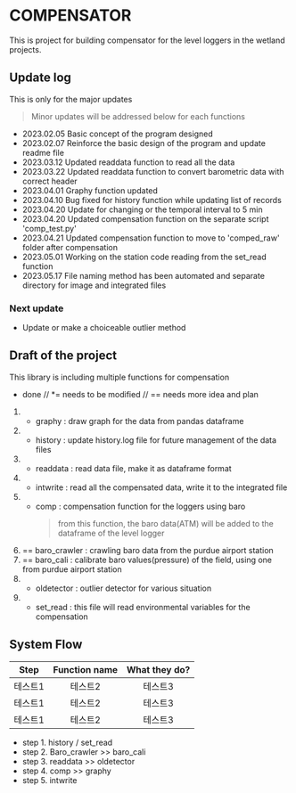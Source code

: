 # COMPENSATOR
This is project for building compensator for the level loggers in the wetland projects.


## Update log
This is only for the major updates
>Minor updates will be addressed below for each functions
- 2023.02.05    Basic concept of the program designed
- 2023.02.07    Reinforce the basic design of the program and update readme file
- 2023.03.12    Updated readdata function to read all the data
- 2023.03.22    Updated readdata function to convert barometric data with correct header
- 2023.04.01    Graphy function updated
- 2023.04.10    Bug fixed for history function while updating list of records
- 2023.04.20    Update for changing or the temporal interval to 5 min
- 2023.04.20    Updated compensation function on the separate script 'comp_test.py'
- 2023.04.21    Updated compensation function to move to 'comped_raw' folder after compensation
- 2023.05.01    Working on the station code reading from the set_read function
- 2023.05.17    File naming method has been automated and separate directory for image and integrated files


### Next update
- Update or make a choiceable outlier method


## Draft of the project

This library is including multiple functions for compensation

* done // *= needs to be modified // == needs more idea and plan
1. * graphy : draw graph for the data from pandas dataframe
2. *  history : update history.log file for future management of the data files
3. * readdata : read data file, make it as dataframe format
4. * intwrite : read all the compensated data, write it to the integrated file
5. * comp : compensation function for the loggers using baro
        > from this function, the baro data(ATM) will be added to the dataframe of the level logger
6. == baro_crawler : crawling baro data from the purdue airport station
7. == baro_cali : calibrate baro values(pressure) of the field, using one from purdue airport station
8. *  oldetector : outlier detector for various situation
9. *  set_read : this file will read environmental variables for the compensation


## System Flow
|Step|Function name|What they do?|
|:---:|:---:|:---:|
|테스트1|테스트2|테스트3|
|테스트1|테스트2|테스트3|
|테스트1|테스트2|테스트3|

- step 1. history / set_read
- step 2. Baro_crawler >> baro_cali
- step 3. readdata >> oldetector
- step 4. comp >> graphy
- step 5. intwrite